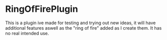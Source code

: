 # RingOfFirePlugin
This is a plugin ive made for testing and trying out new ideas, it will have additional features aswell as the "ring of fire" added as I create them. It has no real intended use.
